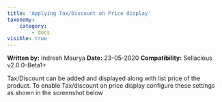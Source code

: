 ```yaml
---
title: 'Applying Tax/Discount on Price display'
taxonomy:
    category:
        - docs
visible: true
---
```


**Written by:** Indresh Maurya
**Date:** 23-05-2020
**Compatibility:** Sellacious v2.0.0-Beta1+

Tax/Discount can be added and displayed along with list price of the product. To enable Tax/discount on price display configure these settings as shown in the screenshot below 